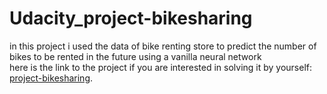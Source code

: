 # Udacity_project-bikesharing

in this project i used the data of bike renting store to predict the number of bikes to be rented in the future using a vanilla neural network  
here is the link to the project if you are interested in solving it by yourself: [project-bikesharing](https://github.com/udacity/deep-learning-v2-pytorch/tree/master/project-bikesharing).
